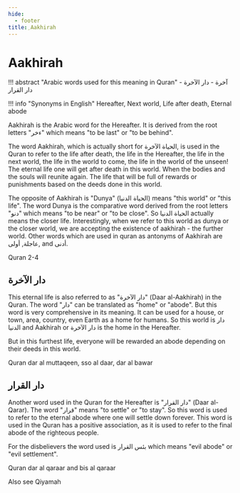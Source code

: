 ```yaml
---
hide:
  - footer
title: ِAakhirah
---
```


# Aakhirah

!!! abstract "Arabic words used for this meaning in Quran"
    آخرة - دار الآخرة - دار القرار

!!! info "Synonyms in English"
    Hereafter, Next world, Life after death, Eternal abode

Aakhirah is the Arabic word for the Hereafter. It is derived from the root letters "ءخر" which means "to be last" or "to be behind".

The word Aakhirah, which is actually short for الحياة الآخرة,  is used in the Quran to refer to the life after death, the life in the Hereafter, the life in the next world, the life in the world to come, the life in the world of the unseen! The eternal life one will get after death in this world. When the bodies and the souls will reunite again. The life that will be full of rewards or punishments based on the deeds done in this world.

The opposite of Aakhirah is "Dunya" (الحياة الدنيا) means "this world" or "this life". The word Dunya is the comparative word derived from the root letters "دنو" which means "to be near" or "to be close". So الحياة الدنيا actually means the closer life. Interestingly, when we refer to this world as dunya or the closer world, we are accepting the existence of aakhirah - the further world. Other words which are used in quran as antonyms of Aakhirah are عاجلة, أولى, and أدنى.

Quran 2-4

## دار الآخرة

This eternal life is also referred to as "دار الآخرة" (Daar al-Aakhirah) in the Quran. The word "دار" can be translated as "home" or "abode". But this word is very comprehensive in its meaning. It can be used for a house, or town, area, country, even Earth as a home for humans. So this world is دار الدنيا and Aakhirah or دار الآخرة is the home in the Hereafter.

But in this furthest life, everyone will be rewarded an abode depending on their deeds in this world. 

Quran dar al muttaqeen, sso al daar, dar al bawar

## دار القرار

Another word used in the Quran for the Hereafter is "دار القرار" (Daar al-Qarar). The word "قرار" means "to settle" or "to stay". So this word is used to refer to the eternal abode where one will settle down forever. This word is used in the Quran has a positive association, as it is used to refer to the final abode of the righteous people. 

For the disbelievers the word used is بئس القرار which means "evil abode" or "evil settlement".

Quran dar al qaraar and bis al qaraar

Also see Qiyamah
